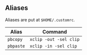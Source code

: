 ## Aliases

Aliases are put at `$HOME/.customrc`.


| Alias               | Command                |
| ------------------- | ---------------------- |
| `pbcopy`            | `xclip -out -sel clip` |
| `pbpaste`           | `xclip -in -sel clip`  |

